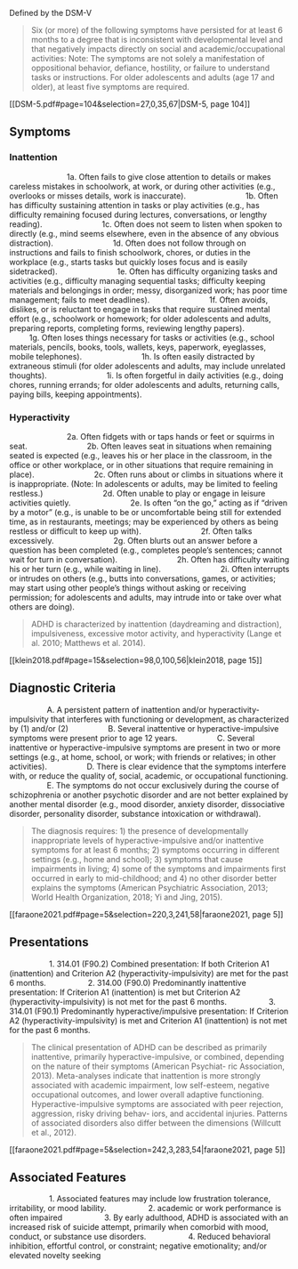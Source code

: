 Defined by the DSM-V

> Six (or more) of the following symptoms have persisted for at least 6 months to a degree that is inconsistent with developmental level and that negatively impacts directly on social and academic/occupational activities: Note: The symptoms are not solely a manifestation of oppositional behavior, defiance, hostility, or failure to understand tasks or instructions. For older adolescents and adults (age 17 and older), at least five symptoms are required.

[[DSM-5.pdf#page=104&selection=27,0,35,67|DSM-5, page 104]]
## Symptoms
### Inattention
$\qquad$$\qquad$ $\qquad$ 1a. Often fails to give close attention to details or makes careless mistakes in schoolwork, at work, or during other activities (e.g., overlooks or misses details, work is inaccurate).
$\qquad$$\qquad$ $\qquad$ 1b. Often has difficulty sustaining attention in tasks or play activities (e.g., has difficulty remaining focused during lectures, conversations, or lengthy reading).
$\qquad$$\qquad$ $\qquad$ 1c. Often does not seem to listen when spoken to directly (e.g., mind seems elsewhere, even in the absence of any obvious distraction).
$\qquad$$\qquad$ $\qquad$ 1d. Often does not follow through on instructions and fails to finish schoolwork, chores, or duties in the workplace (e.g., starts tasks but quickly loses focus and is easily sidetracked).
$\qquad$$\qquad$ $\qquad$ 1e. Often has difficulty organizing tasks and activities (e.g., difficulty managing sequential tasks; difficulty keeping materials and belongings in order; messy, disorganized work; has poor time management; fails to meet deadlines).
$\qquad$$\qquad$ $\qquad$ 1f. Often avoids, dislikes, or is reluctant to engage in tasks that require sustained mental effort (e.g., schoolwork or homework; for older adolescents and adults, preparing reports, completing forms, reviewing lengthy papers).
$\qquad$$\qquad$ $\qquad$ 1g. Often loses things necessary for tasks or activities (e.g., school materials, pencils, books, tools, wallets, keys, paperwork, eyeglasses, mobile telephones). 
$\qquad$$\qquad$ $\qquad$ 1h. Is often easily distracted by extraneous stimuli (for older adolescents and adults, may include unrelated thoughts).
$\qquad$$\qquad$ $\qquad$ 1i. Is often forgetful in daily activities (e.g., doing chores, running errands; for older adolescents and adults, returning calls, paying bills, keeping appointments).
### Hyperactivity
$\qquad$$\qquad$ $\qquad$ 2a. Often fidgets with or taps hands or feet or squirms in seat.
$\qquad$$\qquad$ $\qquad$ 2b. Often leaves seat in situations when remaining seated is expected (e.g., leaves his or her place in the classroom, in the office or other workplace, or in other situations that require remaining in place).
$\qquad$$\qquad$ $\qquad$ 2c. Often runs about or climbs in situations where it is inappropriate. (Note: In adolescents or adults, may be limited to feeling restless.)
$\qquad$$\qquad$ $\qquad$ 2d. Often unable to play or engage in leisure activities quietly.
$\qquad$$\qquad$ $\qquad$ 2e. Is often “on the go,” acting as if “driven by a motor” (e.g., is unable to be or uncomfortable being still for extended time, as in restaurants, meetings; may be experienced by others as being restless or difficult to keep up with).
$\qquad$$\qquad$ $\qquad$ 2f. Often talks excessively.
$\qquad$$\qquad$ $\qquad$ 2g. Often blurts out an answer before a question has been completed (e.g., completes people’s sentences; cannot wait for turn in conversation).
$\qquad$$\qquad$ $\qquad$ 2h. Often has difficulty waiting his or her turn (e.g., while waiting in line).
$\qquad$$\qquad$ $\qquad$ 2i. Often interrupts or intrudes on others (e.g., butts into conversations, games, or activities; may start using other people’s things without asking or receiving permission; for adolescents and adults, may intrude into or take over what others are doing).

> ADHD is characterized by inattention (daydreaming and distraction), impulsiveness, excessive motor activity, and hyperactivity (Lange et al. 2010; Matthews et al. 2014).

[[klein2018.pdf#page=15&selection=98,0,100,56|klein2018, page 15]]
## Diagnostic Criteria
$\qquad$$\qquad$ A. A persistent pattern of inattention and/or hyperactivity-impulsivity that interferes with functioning or development, as characterized by (1) and/or (2)
$\qquad$$\qquad$ B. Several inattentive or hyperactive-impulsive symptoms were present prior to age 12 years.
$\qquad$$\qquad$ C. Several inattentive or hyperactive-impulsive symptoms are present in two or more settings (e.g., at home, school, or work; with friends or relatives; in other activities).
$\qquad$$\qquad$ D. There is clear evidence that the symptoms interfere with, or reduce the quality of, social, academic, or occupational functioning.
$\qquad$$\qquad$ E. The symptoms do not occur exclusively during the course of schizophrenia or another psychotic disorder and are not better explained by another mental disorder (e.g., mood disorder, anxiety disorder, dissociative disorder, personality disorder, substance intoxication or withdrawal).

> The diagnosis requires: 1) the presence of developmentally inappropriate levels of hyperactive-impulsive and/or inattentive symptoms for at least 6 months; 2) symptoms occurring in different settings (e.g., home and school); 3) symptoms that cause impairments in living; 4) some of the symptoms and impairments first occurred in early to mid-childhood; and 4) no other disorder better explains the symptoms (American Psychiatric Association, 2013; World Health Organization, 2018; Yi and Jing, 2015).

[[faraone2021.pdf#page=5&selection=220,3,241,58|faraone2021, page 5]]

## Presentations
$\qquad$ $\qquad$ 1. 314.01 (F90.2) Combined presentation: If both Criterion A1 (inattention) and Criterion A2 (hyperactivity-impulsivity) are met for the past 6 months.
$\qquad$ $\qquad$ 2. 314.00 (F90.0) Predominantly inattentive presentation: If Criterion A1 (inattention) is met but Criterion A2 (hyperactivity-impulsivity) is not met for the past 6 months.
$\qquad$ $\qquad$ 3. 314.01 (F90.1) Predominantly hyperactive/impulsive presentation: If Criterion A2 (hyperactivity-impulsivity) is met and Criterion A1 (inattention) is not met for the past 6 months.

> The clinical presentation of ADHD can be described as primarily inattentive, primarily hyperactive-impulsive, or combined, depending on the nature of their symptoms (American Psychiat- ric Association, 2013). Meta-analyses indicate that inattention is more strongly associated with academic impairment, low self-esteem, negative occupational outcomes, and lower overall adaptive functioning. Hyperactive-impulsive symptoms are associated with peer rejection, aggression, risky driving behav- iors, and accidental injuries. Patterns of associated disorders also differ between the dimensions (Willcutt et al., 2012).

[[faraone2021.pdf#page=5&selection=242,3,283,54|faraone2021, page 5]]
## Associated Features
$\qquad$ $\qquad$ 1. Associated features may include low frustration tolerance, irritability, or mood lability.
$\qquad$ $\qquad$ 2. academic or work performance is often impaired
$\qquad$ $\qquad$ 3. By early adulthood, ADHD is associated with an increased risk of suicide attempt, primarily when comorbid with mood, conduct, or substance use disorders.
$\qquad$ $\qquad$ 4. Reduced behavioral inhibition, effortful control, or constraint; negative emotionality; and/or elevated novelty seeking